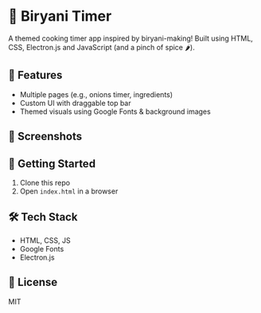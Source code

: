 # 🍛 Biryani Timer

A themed cooking timer app inspired by biryani-making! Built using HTML, CSS, Electron.js and JavaScript (and a pinch of spice 🌶️).

## 🔧 Features
- Multiple pages (e.g., onions timer, ingredients)
- Custom UI with draggable top bar
- Themed visuals using Google Fonts & background images

## 📸 Screenshots


## 🚀 Getting Started
1. Clone this repo
2. Open `index.html` in a browser

## 🛠️ Tech Stack
- HTML, CSS, JS
- Google Fonts
- Electron.js 

## 📜 License
MIT
